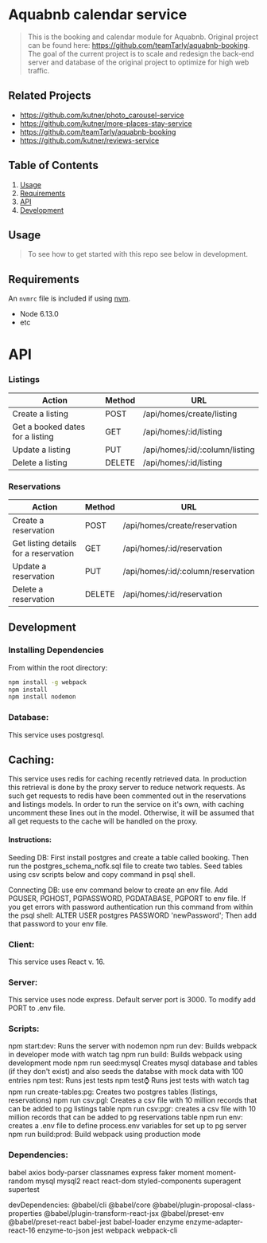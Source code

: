 # Aquabnb calendar service

> This is the booking and calendar module for Aquabnb. Original project can be found here: https://github.com/teamTarly/aquabnb-booking. The goal of the current project is to scale and redesign the back-end server and database of the original project to optimize for high web traffic.

## Related Projects

  - https://github.com/kutner/photo_carousel-service
  - https://github.com/kutner/more-places-stay-service
  - https://github.com/teamTarly/aquabnb-booking
  - https://github.com/kutner/reviews-service

## Table of Contents

1. [Usage](#Usage)
1. [Requirements](#requirements)
1. [API](#API)
1. [Development](#development)

## Usage

> To see how to get started with this repo see below in development.

## Requirements

An `nvmrc` file is included if using [nvm](https://github.com/creationix/nvm).

- Node 6.13.0
- etc

# API
### Listings
Action | Method | URL
-------|--------|----
Create a listing | POST | /api/homes/create/listing
Get a booked dates for a listing | GET | /api/homes/:id/listing
Update a listing | PUT | /api/homes/:id/:column/listing
Delete a listing | DELETE | /api/homes/:id/listing

### Reservations
Action | Method | URL
-------|--------|----
Create a reservation | POST | /api/homes/create/reservation
Get listing details for a reservation | GET | /api/homes/:id/reservation
Update a reservation | PUT | /api/homes/:id/:column/reservation
Delete a reservation | DELETE | /api/homes/:id/reservation

## Development

### Installing Dependencies

From within the root directory:

```sh
npm install -g webpack
npm install
npm install nodemon
```

### Database:
This service uses postgresql.

## Caching:
This service uses redis for caching recently retrieved data. In production this retrieval is done by the proxy server to reduce network requests. As such get requests to redis have been commented out in the reservations and listings models. In order to run the service on it's own, with caching uncomment these lines out in the model. Otherwise, it will be assumed that all get requests to the cache will be handled on the proxy.

#### Instructions:
Seeding DB: First install postgres and create a table called booking. Then run the postgres_schema_nofk.sql file to create two tables. Seed tables using csv scripts below and copy command in psql shell.

Connecting DB: use env command below to create an env file. Add PGUSER, PGHOST, PGPASSWORD, PGDATABASE, PGPORT to env file. If you get errors with password authentication run this command from within the psql shell:
ALTER USER postgres PASSWORD 'newPassword';
Then add that password to your env file.

### Client:
This service uses React v. 16.

### Server:
This service uses node express.
Default server port is 3000. To modify add PORT to .env file.

### Scripts:
npm start:dev: Runs the server with nodemon
npm run dev: Builds webpack in developer mode with watch tag
npm run build: Builds webpack using development mode
npm run seed:mysql Creates mysql database and tables (if they don't exist) and also seeds the databse with mock data with 100 entries
npm test: Runs jest tests
npm test:watch: Runs jest tests with watch tag
npm run create-tables:pg: Creates two postgres tables (listings, reservations)
npm run csv:pgl: Creates a csv file with 10 million records that can be     added to pg listings table
npm run csv:pgr: creates a csv file with 10 million records that can be     added to pg reservations table
npm run env: creates a .env file to define process.env variables for set up to pg server
npm run build:prod: Build webpack using production mode

### Dependencies:
babel
axios
body-parser
classnames
express
faker
moment
moment-random
mysql
mysql2
react
react-dom
styled-components
superagent
supertest

devDependencies:
@babel/cli
@babel/core
@babel/plugin-proposal-class-properties
@babel/plugin-transform-react-jsx
@babel/preset-env
@babel/preset-react
babel-jest
babel-loader
enzyme
enzyme-adapter-react-16
enzyme-to-json
jest
webpack
webpack-cli


